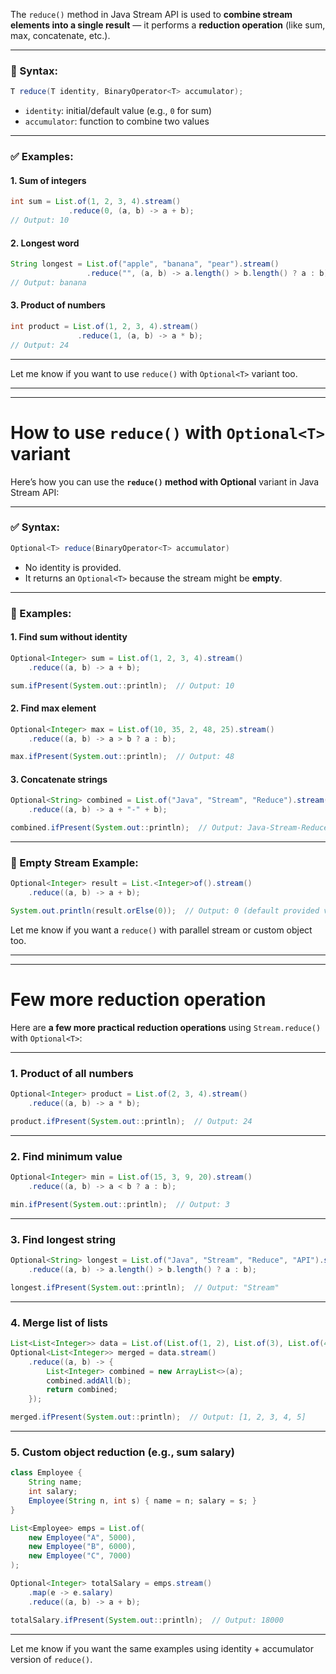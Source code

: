 The `reduce()` method in Java Stream API is used to **combine stream elements into a single result** — it performs a **reduction operation** (like sum, max, concatenate, etc.).

---

### 📌 Syntax:

```java
T reduce(T identity, BinaryOperator<T> accumulator);
```

* `identity`: initial/default value (e.g., `0` for sum)
* `accumulator`: function to combine two values

---

### ✅ Examples:

#### 1. Sum of integers

```java
int sum = List.of(1, 2, 3, 4).stream()
             .reduce(0, (a, b) -> a + b);
// Output: 10
```

#### 2. Longest word

```java
String longest = List.of("apple", "banana", "pear").stream()
                 .reduce("", (a, b) -> a.length() > b.length() ? a : b);
// Output: banana
```

#### 3. Product of numbers

```java
int product = List.of(1, 2, 3, 4).stream()
               .reduce(1, (a, b) -> a * b);
// Output: 24
```

---

Let me know if you want to use `reduce()` with `Optional<T>` variant too.


---
---

# How to use `reduce()` with `Optional<T>` variant

Here’s how you can use the **`reduce()` method with Optional<T>** variant in Java Stream API:

---

### ✅ Syntax:

```java
Optional<T> reduce(BinaryOperator<T> accumulator)
```

* No identity is provided.
* It returns an `Optional<T>` because the stream might be **empty**.

---

### 🔸 Examples:

#### 1. Find sum without identity

```java
Optional<Integer> sum = List.of(1, 2, 3, 4).stream()
    .reduce((a, b) -> a + b);

sum.ifPresent(System.out::println);  // Output: 10
```

#### 2. Find max element

```java
Optional<Integer> max = List.of(10, 35, 2, 48, 25).stream()
    .reduce((a, b) -> a > b ? a : b);

max.ifPresent(System.out::println);  // Output: 48
```

#### 3. Concatenate strings

```java
Optional<String> combined = List.of("Java", "Stream", "Reduce").stream()
    .reduce((a, b) -> a + "-" + b);

combined.ifPresent(System.out::println);  // Output: Java-Stream-Reduce
```

---

### 🔹 Empty Stream Example:

```java
Optional<Integer> result = List.<Integer>of().stream()
    .reduce((a, b) -> a + b);

System.out.println(result.orElse(0));  // Output: 0 (default provided via orElse)
```

Let me know if you want a `reduce()` with parallel stream or custom object too.


---
---

# Few more reduction operation

Here are **a few more practical reduction operations** using `Stream.reduce()` with `Optional<T>`:

---

### 1. **Product of all numbers**

```java
Optional<Integer> product = List.of(2, 3, 4).stream()
    .reduce((a, b) -> a * b);

product.ifPresent(System.out::println);  // Output: 24
```

---

### 2. **Find minimum value**

```java
Optional<Integer> min = List.of(15, 3, 9, 20).stream()
    .reduce((a, b) -> a < b ? a : b);

min.ifPresent(System.out::println);  // Output: 3
```

---

### 3. **Find longest string**

```java
Optional<String> longest = List.of("Java", "Stream", "Reduce", "API").stream()
    .reduce((a, b) -> a.length() > b.length() ? a : b);

longest.ifPresent(System.out::println);  // Output: "Stream"
```

---

### 4. **Merge list of lists**

```java
List<List<Integer>> data = List.of(List.of(1, 2), List.of(3), List.of(4, 5));
Optional<List<Integer>> merged = data.stream()
    .reduce((a, b) -> {
        List<Integer> combined = new ArrayList<>(a);
        combined.addAll(b);
        return combined;
    });

merged.ifPresent(System.out::println);  // Output: [1, 2, 3, 4, 5]
```

---

### 5. **Custom object reduction (e.g., sum salary)**

```java
class Employee {
    String name;
    int salary;
    Employee(String n, int s) { name = n; salary = s; }
}

List<Employee> emps = List.of(
    new Employee("A", 5000),
    new Employee("B", 6000),
    new Employee("C", 7000)
);

Optional<Integer> totalSalary = emps.stream()
    .map(e -> e.salary)
    .reduce((a, b) -> a + b);

totalSalary.ifPresent(System.out::println);  // Output: 18000
```

---

Let me know if you want the same examples using identity + accumulator version of `reduce()`.
